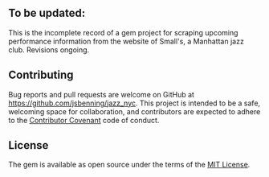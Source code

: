 ## To be updated:

This is the incomplete record of a gem project for scraping upcoming performance information from the website of Small's, a Manhattan jazz club. Revisions ongoing.


## Contributing

Bug reports and pull requests are welcome on GitHub at https://github.com/jsbenning/jazz_nyc. This project is intended to be a safe, welcoming space for collaboration, and contributors are expected to adhere to the [Contributor Covenant](http://contributor-covenant.org) code of conduct.


## License

The gem is available as open source under the terms of the [MIT License](http://opensource.org/licenses/MIT).

